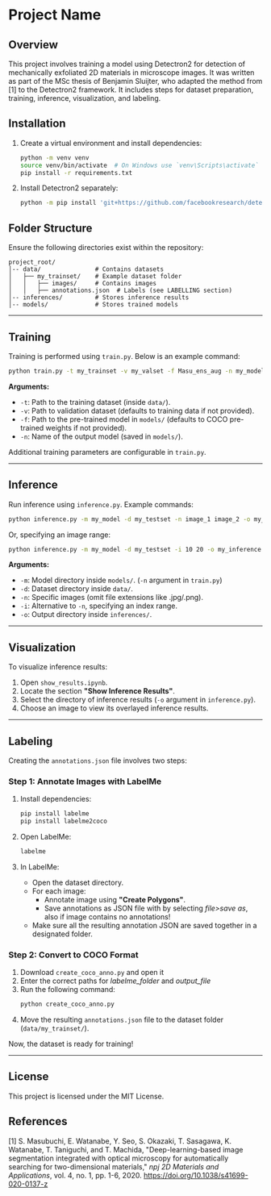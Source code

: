 # Project Name

## Overview
This project involves training a model using Detectron2 for detection of mechanically exfoliated 2D materials in microscope images. It was written as part of the MSc thesis of Benjamin Sluijter, who adapted the method from [1] to the Detectron2 framework. 
It includes steps for dataset preparation, training, inference, visualization, and labeling.

## Installation

1. Create a virtual environment and install dependencies:
   ```sh
   python -m venv venv
   source venv/bin/activate  # On Windows use `venv\Scripts\activate`
   pip install -r requirements.txt
   ```

2. Install Detectron2 separately:
   ```sh
   python -m pip install 'git+https://github.com/facebookresearch/detectron2.git'
   ```

## Folder Structure
Ensure the following directories exist within the repository:

```
project_root/
│-- data/               # Contains datasets
│   ├── my_trainset/    # Example dataset folder
│   │   ├── images/     # Contains images
│   │   ├── annotations.json  # Labels (see LABELLING section)
│-- inferences/         # Stores inference results
│-- models/             # Stores trained models
```

---
## Training

Training is performed using `train.py`. Below is an example command:

```sh
python train.py -t my_trainset -v my_valset -f Masu_ens_aug -n my_model
```

**Arguments:**
- `-t`: Path to the training dataset (inside `data/`).
- `-v`: Path to validation dataset (defaults to training data if not provided).
- `-f`: Path to the pre-trained model in `models/` (defaults to COCO pre-trained weights if not provided).
- `-n`: Name of the output model (saved in `models/`).

Additional training parameters are configurable in `train.py`.

---
## Inference

Run inference using `inference.py`. Example commands:

```sh
python inference.py -m my_model -d my_testset -n image_1 image_2 -o my_inference
```
Or, specifying an image range:
```sh
python inference.py -m my_model -d my_testset -i 10 20 -o my_inference
```

**Arguments:**
- `-m`: Model directory inside `models/`. (`-n` argument in `train.py`)
- `-d`: Dataset directory inside `data/`.
- `-n`: Specific images (omit file extensions like .jpg/.png).
- `-i`: Alternative to `-n`, specifying an index range.
- `-o`: Output directory inside `inferences/`.

---
## Visualization

To visualize inference results:
1. Open `show_results.ipynb`.
2. Locate the section **"Show Inference Results"**.
3. Select the directory of inference results (`-o` argument in `inference.py`).
4. Choose an image to view its overlayed inference results.

---
## Labeling

Creating the `annotations.json` file involves two steps:

### Step 1: Annotate Images with LabelMe

1. Install dependencies:
   ```sh
   pip install labelme
   pip install labelme2coco
   ```

2. Open LabelMe:
   ```sh
   labelme
   ```
3. In LabelMe:
    - Open the dataset directory.
    - For each image:
        - Annotate image using **"Create Polygons"**.
        - Save annotations as JSON file with by selecting _file>save as_, also if image contains no annotations!
    - Make sure all the resulting annotation JSON are saved together in a designated folder.

### Step 2: Convert to COCO Format

1. Download `create_coco_anno.py` and open it
2. Enter the correct paths for *labelme_folder* and *output_file*
3. Run the following command:
   ```sh
   python create_coco_anno.py
   ```
4. Move the resulting `annotations.json` file to the dataset folder (`data/my_trainset/`).

Now, the dataset is ready for training!

---
## License
This project is licensed under the MIT License.


## References

[1] S. Masubuchi, E. Watanabe, Y. Seo, S. Okazaki, T. Sasagawa, K. Watanabe, T. Taniguchi, and T. Machida, "Deep-learning-based image segmentation integrated with optical microscopy for automatically searching for two-dimensional materials," *npj 2D Materials and Applications*, vol. 4, no. 1, pp. 1-6, 2020. https://doi.org/10.1038/s41699-020-0137-z

